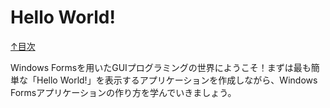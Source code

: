 Hello World!
=====

[↑目次](..\README.md "目次")

Windows Formsを用いたGUIプログラミングの世界にようこそ！まずは最も簡単な「Hello World!」を表示するアプリケーションを作成しながら、Windows Formsアプリケーションの作り方を学んでいきましょう。

## 

